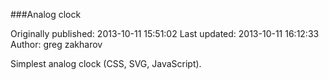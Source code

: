 ###Analog clock

Originally published: 2013-10-11 15:51:02
Last updated: 2013-10-11 16:12:33
Author: greg zakharov

Simplest analog clock (CSS, SVG, JavaScript).
